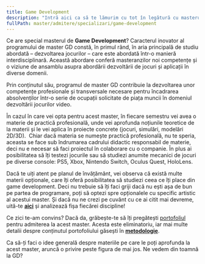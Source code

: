 ```yaml
---
title: Game Development
description: "Intră aici ca să te lămurim cu tot în legătură cu masterul GD! "
fullPath: master/admitere/specializari/game-development
---
```

Ce are special masterul de **Game Development**? Caracterul inovator al programului de master GD constă, în primul rând, în aria principală de studiu abordată – dezvoltarea jocurilor – care este abordată într-o manieră interdisciplinară. Această abordare conferă masteranzilor noi competențe și o viziune de ansamblu asupra abordării dezvoltării de jocuri și aplicații în diverse domenii.

Prin conținutul său, programul de master GD contribuie la dezvoltarea unor competențe profesionale și transversale necesare pentru încadrarea absolvenților într-o serie de ocupații solicitate de piața muncii în domeniul dezvoltării jocurilor video.

În cazul în care vei opta pentru acest master, în fiecare semestru vei avea o materie de practică profesională, unde vei aprofunda noțiunile teoretice de la materii și le vei aplica în proiecte concrete (jocuri, simulări, modelări 2D/3D).  Chiar dacă materia se numește practică profesională, nu te speria, aceasta se face sub îndrumarea cadrului didactic responsabil de materie, deci nu e necesar să faci proiectul în colaborare cu o companie. În plus ai posibilitatea să îți testezi jocurile sau să studiezi anumite mecanici de jocuri pe diverse console: PS5, Xbox, Nintendo Switch, Oculus Quest, HoloLens.

Dacă te uiți atent pe planul de învățământ, vei observa că există multe materii opționale, care îți oferă posibilitatea să studiezi ceea ce îți place din game development. Deci nu trebuie să îți faci griji dacă nu ești așa de bun pe partea de programare, poți să optezi spre opționalele cu specific artistic al acestui master. Și dacă nu ne crezi pe cuvânt cu ce ai citit mai devreme, uită-te **[aici](https://ac.upt.ro/specializari/game-development/)** și analizează fișa fiecărei discipline!

Ce zici te-am convins? Dacă da, grăbește-te să îți pregătești [portofoliul](https://admitere.ac.upt.ro/uploads/portofoliu_numeprenume_gd.docx) pentru admiterea la acest master. Acesta este eliminatoriu, iar mai multe detalii despre conținutul portofoliului găsești în **[metodologie](https://admitere.ac.upt.ro/uploads/metodologie-admitere-master-ac-2023.pdf)**.

Ca să-ți faci o idee generală despre materiile pe care le poți aprofunda la acest master, aruncă o privire peste figura de mai jos. Ne vedem din toamnă la GD?

<Fig src="/uploads/gd-cloud.png" alt="Subiectele de la masterul de Game Development" caption="Subiectele de la masterul de Game Development"></Fig>